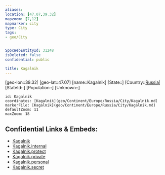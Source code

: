 ```yaml
---
aliases: 
location: [47.07,39.32]
mapzoom: [7,12] 
mapmarker: city 
type: City
tags:
- geo/City


SpocWebEntityId: 31248
isDeleted: false
confidential: public

title: Kagalnik
---
```

[geo-lon::39.32]
[geo-lat::47.07]
[name::Kagalnik]
[State::]
[Country::[Russia](geo/Continent/Europe/Russia.md)]
[StateId::]
[Population::]
[Unknown::]


```leaflet
id: Kagalnik
coordinates: [Kagalnik](geo/Continent/Europe/Russia/City/Kagalnik.md)
markerFile: [Kagalnik](geo/Continent/Europe/Russia/City/Kagalnik.md)
defaultZoom: 11 
maxZoom: 18
```


## Confidential Links & Embeds: 
- [Kagalnik](../../../../../../_public/geo/Continent/Europe/Russia/City/Kagalnik.md) 
- [Kagalnik.internal](../../../../../../_internal/geo/Continent/Europe/Russia/City/Kagalnik.internal.md) 
- [Kagalnik.protect](../../../../../../_protect/geo/Continent/Europe/Russia/City/Kagalnik.protect.md) 
- [Kagalnik.private](../../../../../../_private/geo/Continent/Europe/Russia/City/Kagalnik.private.md) 
- [Kagalnik.personal](../../../../../../_personal/geo/Continent/Europe/Russia/City/Kagalnik.personal.md) 
- [Kagalnik.secret](../../../../../../_secret/geo/Continent/Europe/Russia/City/Kagalnik.secret.md) 
